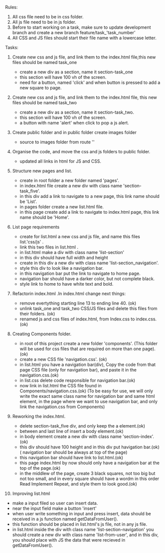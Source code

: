 Rules:

1. All css file need to be in css folder.
2. All js file need to be in js folder.
3. Before to start working on a task, make sure to update development branch and create a new branch feature/task\_'task_number'
4. All CSS and JS files should start their file name with a lowercase letter.

Tasks:

1. Create new css and js file, and link them to the index.html file,this new files should be named task_one

   - create a new div as a section, name it section-task_one
   - this section will have 100 vh of the screen.
   - need for a button, named 'click' and when button is pressed to add a new square to page.

2. Create new css and js file, and link them to the index.html file, this new files should be named task_two

   - create a new div as a section, name it section-task_two.
   - this section will have 100 vh of the screen.
   - a button with name 'alert' when click to pop a js alert.

3. Create public folder and in public folder create images folder

   - source to images folder from route ''

4. Organise the code, and move the css and js folders to public folder.

   - updated all links in html for JS and CSS.

5. Structure new pages and list.

   - create in root folder a new folder named 'pages'.
   - in index.html file create a new div with class name 'section-task_five'.
   - in this div add a link to navigate to a new page, this link name should be 'List'.
   - in pages folder create a new list.html file.
   - in this page create add a link to navigate to index.html page, this link name should be 'Home'.

6. List page requirements

   - create for list.html a new css and js file, and name this files list.'css/js' .
   - link this two files in list.html .
   - in list.html make a div with class name 'list-section'
   - in this div should have full width and height
   - create in this div a new div with class name 'list-section_navigation'.
   - style this div to look like a navigation bar.
   - in this navigation bar put the link to navigate to home page.
   - navigation bar should have a darker color, but not complete black.
   - style link to home to have white text and bold.

7. Refactorin index.html
   .In index.html change next things:

   - remove evertything starting line 13 to ending line 40. (ok)
   - unlink task_one and task_two CSS/JS files and delete this files from their folders. (ok)
   - renamed js and css files of index.html, from Index.css to index.css. (ok)

8. Creating Components folder.

   - in root of this project create a new folder 'components'.
     (This folder will be used for css files that are required on more than one page). (ok)
   - create a new CSS file 'navigation.css'. (ok)
   - in list.html you have a navigation bar(div), Copy the code from that page CSS file (only for navigation bar), and paste it in the navigation.css.(ok)
   - in list.css delete code responsible for navigation bar.(ok)
   - now link in list.html the CSS file found in Components/navigation.css.(ok)
     (To be easy for use, we will only write the exact same class name for navigation bar and same html element, in the page where we want to use navigation bar, and only link the navigation.css from Components)

9. Reworking the index.html.

   - delete section-task_five div, and only keep the a element.(ok)
   - between </head> and last line of </html> insert a body element.(ok)
   - in body element create a new div with class name 'section-index'.(ok)
   - this div should have 100 height and in this div put havigation bar.(ok)
     ( navigation bar should be always at top of the page)
   - this navigation bar should have link to list.html.(ok)
   - this page index.html by now should only have a navigation bar at the top of the page.(ok)
   - in the middlew of the page, create 3 black squares, not too big but not too small, and in every square should have a wordm in this order
     Read Implement Repeat, and style them to look good.(ok)

10. Improving list.html

- make a input filed so user can insert data.
- near the input field make a button 'insert'
- when user write something in input and press insert, data should be received in a js function named getDataFromUser().
- this function should be placed in list.html's js file, not in any js file.
- in list.html inside the div with class name 'list-section-navigation' you should create a new div with class name 'list-from-user', and in this div, you should place with JS the data that were recieved in getDataFromUser().
